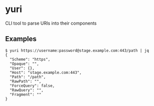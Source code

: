 # yuri
CLI tool to parse URIs into their components

## Examples

```
$ yuri https://username:password@stage.example.com:443/path | jq
{
  "Scheme": "https",
  "Opaque": "",
  "User": {},
  "Host": "stage.example.com:443",
  "Path": "/path",
  "RawPath": "",
  "ForceQuery": false,
  "RawQuery": "",
  "Fragment": ""
}
```
